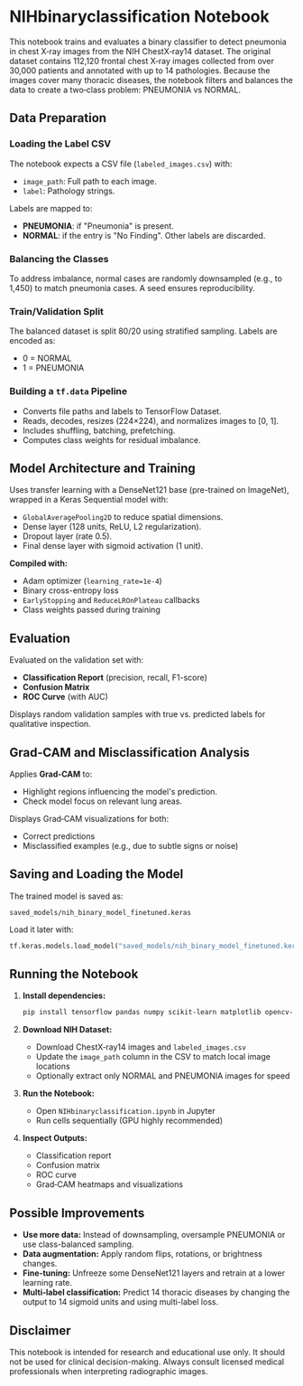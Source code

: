 # NIHbinaryclassification Notebook

This notebook trains and evaluates a binary classifier to detect pneumonia in chest X‑ray images from the NIH ChestX‑ray14 dataset. The original dataset contains 112,120 frontal chest X‑ray images collected from over 30,000 patients and annotated with up to 14 pathologies. Because the images cover many thoracic diseases, the notebook filters and balances the data to create a two‑class problem: PNEUMONIA vs NORMAL.

## Data Preparation

### Loading the Label CSV
The notebook expects a CSV file (`labeled_images.csv`) with:
- `image_path`: Full path to each image.
- `label`: Pathology strings.

Labels are mapped to:
- **PNEUMONIA**: if "Pneumonia" is present.
- **NORMAL**: if the entry is "No Finding".
Other labels are discarded.

### Balancing the Classes
To address imbalance, normal cases are randomly downsampled (e.g., to 1,450) to match pneumonia cases. A seed ensures reproducibility.

### Train/Validation Split
The balanced dataset is split 80/20 using stratified sampling. Labels are encoded as:
- 0 = NORMAL
- 1 = PNEUMONIA

### Building a `tf.data` Pipeline
- Converts file paths and labels to TensorFlow Dataset.
- Reads, decodes, resizes (224×224), and normalizes images to [0, 1].
- Includes shuffling, batching, prefetching.
- Computes class weights for residual imbalance.

## Model Architecture and Training

Uses transfer learning with a DenseNet121 base (pre-trained on ImageNet), wrapped in a Keras Sequential model with:

- `GlobalAveragePooling2D` to reduce spatial dimensions.
- Dense layer (128 units, ReLU, L2 regularization).
- Dropout layer (rate 0.5).
- Final dense layer with sigmoid activation (1 unit).

**Compiled with:**
- Adam optimizer (`learning_rate=1e-4`)
- Binary cross-entropy loss
- `EarlyStopping` and `ReduceLROnPlateau` callbacks
- Class weights passed during training

## Evaluation

Evaluated on the validation set with:
- **Classification Report** (precision, recall, F1-score)
- **Confusion Matrix**
- **ROC Curve** (with AUC)

Displays random validation samples with true vs. predicted labels for qualitative inspection.

## Grad‑CAM and Misclassification Analysis

Applies **Grad‑CAM** to:
- Highlight regions influencing the model's prediction.
- Check model focus on relevant lung areas.

Displays Grad‑CAM visualizations for both:
- Correct predictions
- Misclassified examples (e.g., due to subtle signs or noise)

## Saving and Loading the Model

The trained model is saved as:

```
saved_models/nih_binary_model_finetuned.keras
```

Load it later with:

```python
tf.keras.models.load_model("saved_models/nih_binary_model_finetuned.keras")
```

## Running the Notebook

1. **Install dependencies:**

    ```bash
    pip install tensorflow pandas numpy scikit-learn matplotlib opencv-python
    ```

2. **Download NIH Dataset:**
   - Download ChestX‑ray14 images and `labeled_images.csv`
   - Update the `image_path` column in the CSV to match local image locations
   - Optionally extract only NORMAL and PNEUMONIA images for speed

3. **Run the Notebook:**
   - Open `NIHbinaryclassification.ipynb` in Jupyter
   - Run cells sequentially (GPU highly recommended)

4. **Inspect Outputs:**
   - Classification report
   - Confusion matrix
   - ROC curve
   - Grad‑CAM heatmaps and visualizations

## Possible Improvements

- **Use more data:** Instead of downsampling, oversample PNEUMONIA or use class-balanced sampling.
- **Data augmentation:** Apply random flips, rotations, or brightness changes.
- **Fine‑tuning:** Unfreeze some DenseNet121 layers and retrain at a lower learning rate.
- **Multi‑label classification:** Predict 14 thoracic diseases by changing the output to 14 sigmoid units and using multi-label loss.

## Disclaimer

This notebook is intended for research and educational use only. It should not be used for clinical decision-making. Always consult licensed medical professionals when interpreting radiographic images.
